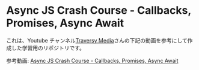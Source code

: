 # Async JS Crash Course - Callbacks, Promises, Async Await

これは、Youtube チャンネル[Traversy Media](https://www.youtube.com/channel/UC29ju8bIPH5as8OGnQzwJyA)さんの下記の動画を参考にして作成した学習用のリポジトリです。

参考動画: [Async JS Crash Course - Callbacks, Promises, Async Await](https://youtu.be/PoRJizFvM7s)
